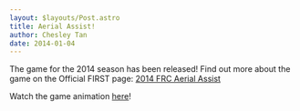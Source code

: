 ```yaml
---
layout: $layouts/Post.astro
title: Aerial Assist!
author: Chesley Tan
date: 2014-01-04
---
```


The game for the 2014 season has been released! Find out more about the game on the Official FIRST page: [2014 FRC Aerial Assist](http://www.usfirst.org/roboticsprograms/frc/2013-game)

Watch the game animation [here](http://www.youtube.com/watch?v=oxp4dkMQ1Vo)!
